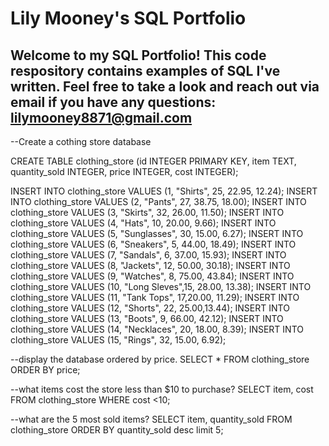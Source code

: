 # Lily Mooney's SQL Portfolio

## Welcome to my SQL Portfolio! This code respository contains examples of SQL I've written. Feel free to take a look and reach out via email if you have any questions: lilymooney8871@gmail.com

--Create a cothing store database

CREATE TABLE clothing_store (id INTEGER PRIMARY KEY, item TEXT, quantity_sold INTEGER, price INTEGER, cost INTEGER);

INSERT INTO clothing_store VALUES (1, "Shirts", 25, 22.95, 12.24);
INSERT INTO clothing_store VALUES (2, "Pants", 27, 38.75, 18.00);
INSERT INTO clothing_store VALUES (3, "Skirts", 32, 26.00, 11.50);
INSERT INTO clothing_store VALUES (4, "Hats", 10, 20.00, 9.66);
INSERT INTO clothing_store VALUES (5, "Sunglasses", 30, 15.00, 6.27);
INSERT INTO clothing_store VALUES (6, "Sneakers", 5, 44.00, 18.49);
INSERT INTO clothing_store VALUES (7, "Sandals", 6, 37.00, 15.93);
INSERT INTO clothing_store VALUES (8, "Jackets", 12, 50.00, 30.18);
INSERT INTO clothing_store VALUES (9, "Watches", 8, 75.00, 43.84);
INSERT INTO clothing_store VALUES (10, "Long Sleves",15, 28.00, 13.38);
INSERT INTO clothing_store VALUES (11, "Tank Tops", 17,20.00, 11.29);
INSERT INTO clothing_store VALUES (12, "Shorts", 22, 25.00,13.44);
INSERT INTO clothing_store VALUES (13, "Boots", 9, 66.00, 42.12);
INSERT INTO clothing_store VALUES (14, "Necklaces", 20, 18.00, 8.39);
INSERT INTO clothing_store VALUES (15, "Rings", 32, 15.00, 6.92);

--display the database ordered by price.
SELECT * FROM clothing_store 
ORDER BY price;

--what items cost the store less than $10 to purchase?
SELECT item, cost FROM clothing_store 
WHERE cost <10;

--what are the 5 most sold items?
SELECT item, quantity_sold FROM clothing_store
ORDER BY quantity_sold desc
limit 5;
